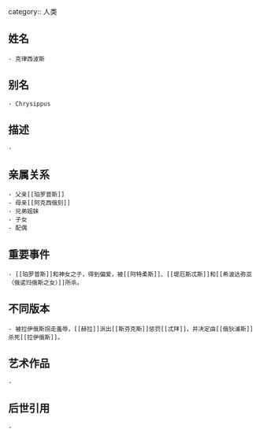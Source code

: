 category:: 人类
## 姓名
	- 克律西波斯
## 别名
	- Chrysippus
## 描述
	-
## 亲属关系
	- 父亲[[珀罗普斯]]
	- 母亲[[阿克西俄刻]]
	- 兄弟姐妹
	- 子女
	- 配偶
## 重要事件
	- [[珀罗普斯]]和神女之子，得到偏爱，被[[阿特柔斯]]、[[堤厄斯忒斯]]和[[希波达弥亚（俄诺玛俄斯之女）]]所杀。
## 不同版本
	- 被拉伊俄斯拐走羞辱，[[赫拉]]派出[[斯芬克斯]]惩罚[[忒拜]]，并决定由[[俄狄浦斯]]杀死[[拉伊俄斯]]。
## 艺术作品
	-
## 后世引用
	-
